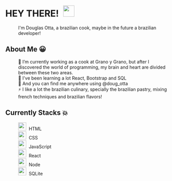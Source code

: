 <dl>
    <dt><h1>HEY THERE!&nbsp&nbsp<img width="35px" src="https://raw.githubusercontent.com/iampavangandhi/iampavangandhi/master/gifs/Hi.gif"></h1></dt>
    <dd>I'm Douglas Otta, a brazilian cook, maybe in the future a brazilian developer!</dd>
</dl>

<dl>
      <dt><h2>About Me 😀 </h2></dt>
      <dd>👯 I’m currently working as a cook at Grano y Grano, but after I discovered the world of programming, my brain and heart are divided between these two areas.</dd>
      <dd>🌱 I've been learning a lot React, Bootstrap and SQL</dd>
      <dd>💬 And you can find me anywhere using @doug_otta </dd>
      <dd>⚡ I like a lot the brazilian culinary, specially the brazilian pastry, mixing french techniques and brazilian flavors!</dd>
</dl>

<dl>
  <dt><h2>Currently Stacks 💥</h2></dt>
        <dd><img height="25px" width="25px" src="https://cdn.jsdelivr.net/gh/devicons/devicon/icons/html5/html5-original.svg"/>&nbsp&nbspHTML</dd>
        <dd><img height="25px" width="25px" src="https://cdn.jsdelivr.net/gh/devicons/devicon/icons/css3/css3-original.svg" />&nbsp&nbspCSS</dd>
        <dd><img height="25px" width="25px" src="https://cdn.jsdelivr.net/gh/devicons/devicon/icons/javascript/javascript-original.svg"/>&nbsp&nbspJavaScript</dd>
        <dd><img height="25px" width="25px" src="https://cdn.jsdelivr.net/gh/devicons/devicon/icons/react/react-original.svg" />&nbsp&nbspReact</dd>
        <dd><img height="25px" width="25px" src="https://cdn.jsdelivr.net/gh/devicons/devicon/icons/nodejs/nodejs-original.svg" />&nbsp&nbspNode</dd>
        <dd><img height="25px" width="25px" src="https://cdn.jsdelivr.net/gh/devicons/devicon/icons/sqlite/sqlite-original.svg" />&nbsp&nbspSQLite</dd>
 </dl>
